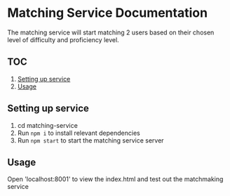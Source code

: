 # Matching Service Documentation

The matching service will start matching 2 users based on their chosen level of difficulty and proficiency level.

## TOC
1. [Setting up service](#Setting-up-service)
2. [Usage](#Usage)

## Setting up service
1. cd matching-service
2. Run `npm i` to install relevant dependencies
3. Run `npm start` to start the matching service server

## Usage
Open 'localhost:8001' to view the index.html and test out the matchmaking service

